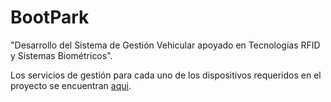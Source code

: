 # BootPark
"Desarrollo del Sistema de Gestión Vehicular apoyado en Tecnologías RFID y Sistemas Biométricos".

Los servicios de gestión para cada uno de los dispositivos requeridos en el proyecto se encuentran [aqui](https://github.com/botpark).
